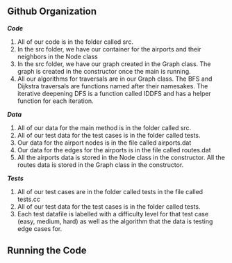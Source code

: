 ## Github Organization
***Code*** 
1. All of our code is in the folder called src. <br>
2. In the src folder, we have our container for the airports and their neighbors in the Node class <br>
3. In the src folder, we have our graph created in the Graph class. The graph is created in the constructor once the main is running. <br>
4. All our algorithms for traversals are in our Graph class. The BFS and Dijkstra traversals are functions named after their namesakes. The iterative deepening DFS is a function called IDDFS and has a helper function for each iteration. <br>

***Data***
1. All of our data for the main method is in the folder called src. <br>
2. All of our test data for the test cases is in the folder called tests. <br>
3. Our data for the airport nodes is in the file called airports.dat <br>
4. Our data for the edges for the airports is in the file called routes.dat <br>
5. All the airports data is stored in the Node class in the constructor. All the routes data is stored in the Graph class in the constructor. <br>

***Tests***
1. All of our test cases are in the folder called tests in the file called tests.cc <br>
2. All of our test data for the test cases is in the folder called tests. <br>
3. Each test datafile is labelled with a difficulty level for that test case (easy, medium, hard) as well as the algorithm that the data is testing edge cases for.

## Running the Code

